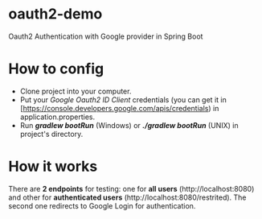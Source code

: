 
# oauth2-demo
Oauth2 Authentication with Google provider in Spring Boot

# How to config
- Clone project into your computer.
- Put your *Google Oauth2 ID Client* credentials (you can get it in [https://console.developers.google.com/apis/credentials) in application.properties.
- Run ***gradlew bootRun*** (Windows) or ***./gradlew bootRun*** (UNIX) in project's directory.

# How it works
There are **2 endpoints** for testing: one for **all users** (http://localhost:8080) and other for **authenticated users** (http://localhost:8080/restrited). The second one redirects to Google Login for authentication.
